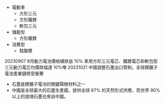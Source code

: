 * 電動車
  * 方形三元
  * 方形鐵鋰
  * 軟包三元
* 儲能型
  * 方形鐵鋰
* 消費型
  * 鈷酸鋰

20230907 8月動力電池價格續跌逾 10%
  車用方形三元電芯、鐵鋰電芯和軟包型三元動力電芯均價跌幅達 10%嚟
20231021 中國調整石墨出口管制，全球鋰離子電池產業鏈將受衝擊
  * 石墨是鋰離子電池的關鍵陽極材料之一
  * 中國是全球最大的石墨生產國，提供全球 67% 的天然形式供應，而世界 90% 以上的提煉石墨也來自中國。
